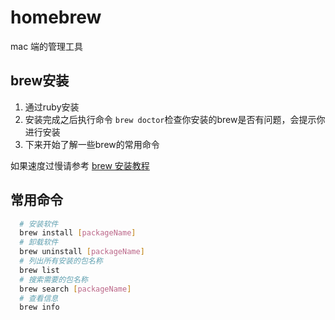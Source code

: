 # homebrew

mac 端的管理工具

## brew安装

1. 通过ruby安装
2. 安装完成之后执行命令 `brew doctor`检查你安装的brew是否有问题，会提示你进行安装
3. 下来开始了解一些brew的常用命令

如果速度过慢请参考 [brew 安装教程](https://blog.csdn.net/WizardtoH/article/details/104744008)

## 常用命令

```bash
  # 安装软件
  brew install [packageName]
  # 卸载软件
  brew uninstall [packageName]
  # 列出所有安装的包名称
  brew list
  # 搜索需要的包名称
  brew search [packageName]
  # 查看信息
  brew info
```
